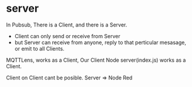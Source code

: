 # server


In Pubsub, There is a Client, and there is a Server.

* Client can only send or receive from Server
* but Server can receive from anyone, reply to that perticular mesasage, or emit to all Clients.

MQTTLens, works as a Client,
Our Client Node server(index.js) works as a Client.

Client on Client cant be posible.
Server => Node Red